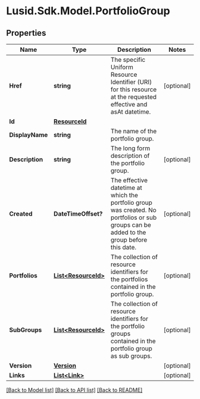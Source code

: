 
# Lusid.Sdk.Model.PortfolioGroup

## Properties

Name | Type | Description | Notes
------------ | ------------- | ------------- | -------------
**Href** | **string** | The specific Uniform Resource Identifier (URI) for this resource at the requested effective and asAt datetime. | [optional] 
**Id** | [**ResourceId**](ResourceId.md) |  | 
**DisplayName** | **string** | The name of the portfolio group. | 
**Description** | **string** | The long form description of the portfolio group. | [optional] 
**Created** | **DateTimeOffset?** | The effective datetime at which the portfolio group was created. No portfolios or sub groups can be added to the group before this date. | [optional] 
**Portfolios** | [**List&lt;ResourceId&gt;**](ResourceId.md) | The collection of resource identifiers for the portfolios contained in the portfolio group. | [optional] 
**SubGroups** | [**List&lt;ResourceId&gt;**](ResourceId.md) | The collection of resource identifiers for the portfolio groups contained in the portfolio group as sub groups. | [optional] 
**Version** | [**Version**](Version.md) |  | [optional] 
**Links** | [**List&lt;Link&gt;**](Link.md) |  | [optional] 

[[Back to Model list]](../README.md#documentation-for-models)
[[Back to API list]](../README.md#documentation-for-api-endpoints)
[[Back to README]](../README.md)


